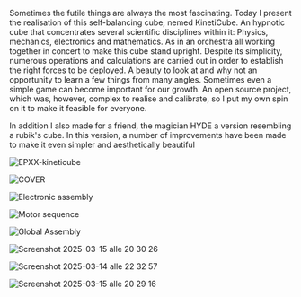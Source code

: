 Sometimes the futile things are always the most fascinating. 
Today I present the realisation of this self-balancing cube, nemed KinetiCube. 
An hypnotic cube that concentrates several scientific disciplines within it: Physics, mechanics, electronics and mathematics. 
As in an orchestra all working together in concert to make this cube stand upright.
Despite its simplicity, numerous operations and calculations are carried out in order to establish the right forces to be deployed. 
A beauty to look at and why not an opportunity to learn a few things from many angles. Sometimes even a simple game can become important for our growth. 
An open source project, which was, however, complex to realise and calibrate, so I put my own spin on it to make it feasible for everyone.

In addition I also made for a friend, the magician HYDE a version resembling a rubik's cube.
In this version, a number of improvements have been made to make it even simpler and aesthetically beautiful

![EPXX-kineticube](https://github.com/user-attachments/assets/8b2953e7-28ab-43e1-93fe-c160df831cff)

![COVER](https://github.com/user-attachments/assets/e1239239-008c-4451-9d4f-b85b73b5c21c)

![Electronic assembly](https://github.com/user-attachments/assets/638ea335-6879-4fb1-9f44-997004f3a088)

![Motor sequence](https://github.com/user-attachments/assets/1cd7abf8-ebbf-4a1a-aac6-ecfcd5d10db7)

![Global Assembly](https://github.com/user-attachments/assets/c4cbd40c-7a58-4c47-9551-1c9c1b8b9234)

![Screenshot 2025-03-15 alle 20 30 26](https://github.com/user-attachments/assets/660d0ba3-6989-4122-b11b-2e6687a32a81)

![Screenshot 2025-03-14 alle 22 32 57](https://github.com/user-attachments/assets/49ecfc90-6bd6-487a-abf5-31c474d460ce)

![Screenshot 2025-03-15 alle 20 29 16](https://github.com/user-attachments/assets/eb02b8ed-c5af-49f1-a10b-a5ed07a752e1)

